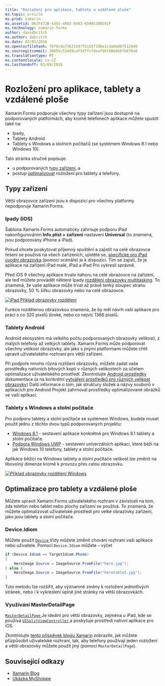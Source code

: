 ```yaml
---
title: "Rozložení pro aplikace, tablety a vzdálené ploše"
ms.topic: article
ms.prod: xamarin
ms.assetid: D62F472B-4345-4983-8403-659A538B591F
ms.technology: xamarin-forms
author: davidbritch
ms.author: dabritch
ms.date: 02/01/2016
ms.openlocfilehash: f870cda73625197fb15bf19be1cdabbd675124d6
ms.sourcegitcommit: 30055c534d9caf5dffcfdeafd6f08e666fb870a8
ms.translationtype: MT
ms.contentlocale: cs-CZ
ms.lasthandoff: 03/09/2018
---
```

# <a name="layout-for-tablet-and-desktop-apps"></a>Rozložení pro aplikace, tablety a vzdálené ploše

Xamarin.Forms podporuje všechny typy zařízení jsou dostupné na podporovaných platformách, aby kromě telefonech aplikace můžete spustit také na:

* Ipady,
* Tablety Android
* Tablety s Windows a stolních počítačů (se systémem Windows 8.1 nebo Windows 10).

Tato stránka stručně popisuje:

* u podporovaných [typy zařízení](#Device_Types), a
* postup [optimalizovat](#optimize) rozložení pro tablety a telefony.

<a name="Device_Types" />

## <a name="device-types"></a>Typy zařízení

Větší obrazovce zařízení jsou k dispozici pro všechny platformy nepodporuje Xamarin.Forms.

### <a name="ipads-ios"></a>Ipady (iOS)

Šablona Xamarin.Forms automaticky zahrnuje podporu iPad nakonfigurováním **Info.plist > zařízení** nastavení **Universal** (to znamená, jsou podporovány iPhone a iPad).

Pokud chcete poskytovat příjemný spuštění a zajistit na celé obrazovce řešení se používá na všech zařízeních, ujistěte se, [specifické pro iPad úvodní obrazovka](~/ios/app-fundamentals/images-icons/launch-screens.md) (pomocí scénáře) je k dispozici. Tím se zajistí, že je aplikace na zařízení iPad malé, iPad a iPad Pro vykreslí správně.

Před iOS 9 všechny aplikace trvalo nahoru na celé obrazovce na zařízení, ale teď můžete provádět některé Ipady [rozdělení obrazovky multitasking](~/ios/platform/multitasking.md).
To znamená, že vaše aplikace může trvat až právě tenký sloupec stranu obrazovky, 50 % šířku obrazovky nebo na celé obrazovce.

[![](tablet-images/ipad-sml.png "iPad Příklad obrazovky rozdělení")](tablet-images/ipad.png#lightbox "iPad Příklad obrazovky rozdělení")

Funkce rozdělenou obrazovkou znamená, že by měl návrh vaší aplikace pro práci s co 320 pixelů široké, nebo co nejvíc 1366 pixelů.

### <a name="android-tablets"></a>Tablety Android

Android ekosystém má velkého počtu podporovaných obrazovky velikostí, z malých telefony až velkých tablety. Xamarin.Forms může podporovat všechny velikost obrazovky, ale jako s jinými platformami můžete chtít upravit uživatelského rozhraní pro větší zařízení.

Při podpoře mnoho různá rozlišení obrazovky, můžete zadat vaše prostředky nativních bitových kopií v různých velikostech za účelem optimalizace uživatelského prostředí.
Zkontrolujte [Android prostředky](~/android/app-fundamentals/resources-in-android/index.md) dokumentace (a na konkrétní [vytváření prostředků pro různých velikost obrazovky](~/android/app-fundamentals/resources-in-android/resources-for-varying-screens.md)) Další informace o tom, jak struktury složek a názvy souborů v aplikacích pro Android Projekt zahrnoval prostředky optimalizované obrázků ve vaší aplikaci.

### <a name="windows-tablets-and-desktops"></a>Tablety s Windows a stolní počítače

Pro podporu tablety a stolní počítače se systémem Windows, budete muset použít jednu z těchto dvou typů podporovaných projektu:

* [Windows 8.1](~/xamarin-forms/platform/windows/installation/tablet.md) -
  sestavení aplikace konkrétně pro Windows 8.1 tablety a stolní počítače.
* [Podpora Windows UWP](~/xamarin-forms/platform/windows/installation/universal.md) -
  sestavení univerzálních aplikací, které běží na jak Windows 10 telefony, tablety a stolní počítače.

Aplikace běžící na Windows tablety a stolní počítače velikost lze změnit na libovolný dimenze kromě k provozu přes celou obrazovku.

[![](tablet-images/splitscreen-sml.png "Příklad obrazovky rozdělení Windows")](tablet-images/splitscreen.png#lightbox "Windows rozdělení Příklad obrazovky")


<a name="optimize" />

## <a name="optimizing-for-tablet-and-desktop"></a>Optimalizace pro tablety a vzdálené ploše

Můžete upravit Xamarin.Forms uživatelského rozhraní v závislosti na tom, zda telefon nebo tablet nebo plochy zařízení se používá. To znamená, že můžete optimalizovat uživatelské prostředí pro velké obrazovky zařízení, jako jsou tablety a stolní počítače.


### <a name="deviceidiom"></a>Device.Idiom

Můžete použít [ `Device` ](~/xamarin-forms/platform/device.md) třídy můžete změnit chování rozhraní vaší aplikace nebo uživatele. Pomocí `Device.Idiom` můžete – výčet

```csharp
if (Device.Idiom == TargetIdiom.Phone)
{
    HeroImage.Source = ImageSource.FromFile("hero.jpg");
} else {
    HeroImage.Source = ImageSource.FromFile("herotablet.jpg");
}
```

Tuto metodu lze rozšířit, aby významné změny k rozložení jednotlivých stránek, nebo i k vykreslení úplně jiné stránky na větší obrazovkách.

### <a name="leveraging-masterdetailpage"></a>Využívání MasterDetailPage

[ `MasterDetailPage` ](https://developer.xamarin.com/api/type/Xamarin.Forms.MasterDetailPage/) Je ideální pro větší obrazovky, zejména u iPad, kde se používá [ `UISplitViewController` ](https://developer.xamarin.com/api/type/UIKit.UISplitViewController/) a poskytuje prostředí nativní aplikace pro iOS.

Zkontrolujte [tento příspěvek blogu Xamarin](https://blog.xamarin.com/bringing-xamarin-forms-apps-to-tablets/) zobrazíte, jak můžete přizpůsobit uživatelské rozhraní, tak, aby telefony používají jeden rozložení a větší obrazovky můžete použít jiný (pomocí `MasterDetailPage`).



## <a name="related-links"></a>Související odkazy

- [Xamarin Blog](https://blog.xamarin.com/bringing-xamarin-forms-apps-to-tablets/)
- [Ukázka MyShoppe](https://github.com/jamesmontemagno/myshoppe)

